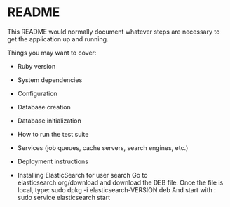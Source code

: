 # README

This README would normally document whatever steps are necessary to get the
application up and running.

Things you may want to cover:

* Ruby version

* System dependencies

* Configuration

* Database creation

* Database initialization

* How to run the test suite

* Services (job queues, cache servers, search engines, etc.)

* Deployment instructions

* Installing ElasticSearch for user search
Go to elasticsearch.org/download and download the DEB file.
Once the file is local, type: sudo dpkg -i elasticsearch-VERSION.deb
And start with : sudo service elasticsearch start
